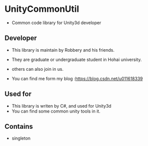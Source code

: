 # UnityCommonUtil
* Common code library for Unity3d developer

## Developer ##
* This library is maintain by Robbery and his friends.
* They are graduate or undergraduate student in Hohai university.

* others can also join in us.

* You can find me form my blog :https://blog.csdn.net/u011618339

## Used for ##
* This library is writen by C#, and used for Unity3d
* You can find some common unity tools in it.

## Contains ##
* singleton

